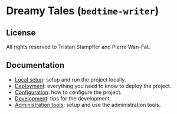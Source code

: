 # Dreamy Tales (`bedtime-writer`)

## License

All rights reserved to Tristan Stampfler and Pierre Wan-Fat.

## Documentation

* [Local setup](doc/setup.md): setup and run the project locally.
* [Deployment](doc/deployment.md): everything you need to know to deploy the project.
* [Configuration](doc/configuration.md): how to configure the project.
* [Development](doc/development.md): tips for the development.
* [Administration tools](doc/admin.md): setup and use the administration tools.
